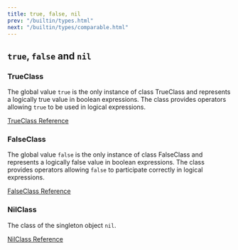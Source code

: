 ```yaml
---
title: true, false, nil
prev: "/builtin/types.html"
next: "/builtin/types/comparable.html"
---
```


## `true`, `false` and `nil`[](#true-false-and-nil)



### TrueClass[](#trueclass)

The global value `true` is the only instance of class TrueClass and
represents a logically true value in boolean expressions. The class
provides operators allowing `true` to be used in logical expressions.

<a href='https://ruby-doc.org/core-2.7.0/TrueClass.html' class='ruby-doc
remote' target='_blank'>TrueClass Reference</a>



### FalseClass[](#falseclass)

The global value `false` is the only instance of class FalseClass and
represents a logically false value in boolean expressions. The class
provides operators allowing `false` to participate correctly in logical
expressions.

<a href='https://ruby-doc.org/core-2.7.0/FalseClass.html'
class='ruby-doc remote' target='_blank'>FalseClass Reference</a>



### NilClass[](#nilclass)

The class of the singleton object `nil`.

<a href='https://ruby-doc.org/core-2.7.0/NilClass.html' class='ruby-doc
remote' target='_blank'>NilClass Reference</a>

